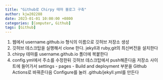 ```yaml
---
title: "Github로 Chirpy 테마 블로그 구축"
author: kjw202288
date: 2023-01-01 10:00:00 +0800
categories: [Computer, Github]
tags: [Github]
---
```


1. 웹에서 username.github.io 형식의 이름으로 깃허브 저장소 생성
2. 깃허브 데스크탑을 실행해서 clone 한다. jekyll과 ruby,git의 최신버전을 설치한다
3. chirpy 테마를 username.github.io 폴더에 복붙한다 
4. config.yml에서 주소를 수정한뒤 깃허브 데스크탑에서 push해준다음 저장소 사이트에 들어가서 settings - pages - Build and deployment 부분을 Github Actions로 바꿔준다음 Configure를 눌러 .github/jekyll.yml를 만든다

